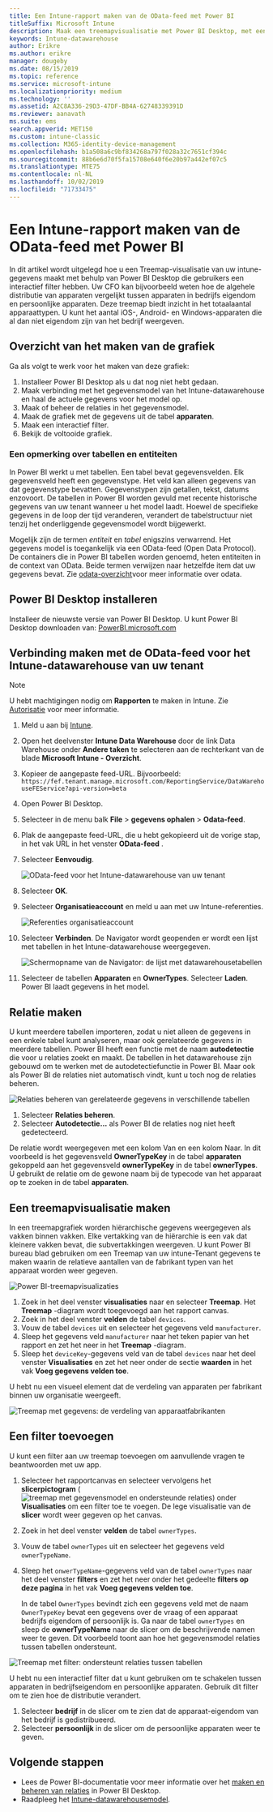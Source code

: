 ```yaml
---
title: Een Intune-rapport maken van de OData-feed met Power BI
titleSuffix: Microsoft Intune
description: Maak een treemapvisualisatie met Power BI Desktop, met een interactief filter uit de Intune-datawarehouse-API.
keywords: Intune-datawarehouse
author: Erikre
ms.author: erikre
manager: dougeby
ms.date: 08/15/2019
ms.topic: reference
ms.service: microsoft-intune
ms.localizationpriority: medium
ms.technology: ''
ms.assetid: A2C8A336-29D3-47DF-BB4A-62748339391D
ms.reviewer: aanavath
ms.suite: ems
search.appverid: MET150
ms.custom: intune-classic
ms.collection: M365-identity-device-management
ms.openlocfilehash: b1a508a6c9bf834268a797f028a32c7651cf394c
ms.sourcegitcommit: 88b6e6d70f5fa15708e640f6e20b97a442ef07c5
ms.translationtype: MTE75
ms.contentlocale: nl-NL
ms.lasthandoff: 10/02/2019
ms.locfileid: "71733475"
---
```

# <a name="create-an-intune-report-from-the-odata-feed-with-power-bi"></a>Een Intune-rapport maken van de OData-feed met Power BI

In dit artikel wordt uitgelegd hoe u een Treemap-visualisatie van uw intune-gegevens maakt met behulp van Power BI Desktop die gebruikers een interactief filter hebben. Uw CFO kan bijvoorbeeld weten hoe de algehele distributie van apparaten vergelijkt tussen apparaten in bedrijfs eigendom en persoonlijke apparaten. Deze treemap biedt inzicht in het totaalaantal apparaattypen. U kunt het aantal iOS-, Android- en Windows-apparaten die al dan niet eigendom zijn van het bedrijf weergeven.

## <a name="overview-of-creating-the-chart"></a>Overzicht van het maken van de grafiek

Ga als volgt te werk voor het maken van deze grafiek:
1. Installeer Power BI Desktop als u dat nog niet hebt gedaan.
2. Maak verbinding met het gegevensmodel van het Intune-datawarehouse en haal de actuele gegevens voor het model op.
3. Maak of beheer de relaties in het gegevensmodel.
4. Maak de grafiek met de gegevens uit de tabel **apparaten**.
5. Maak een interactief filter.
6. Bekijk de voltooide grafiek.

### <a name="a-note-about-tables-and-entities"></a>Een opmerking over tabellen en entiteiten

In Power BI werkt u met tabellen. Een tabel bevat gegevensvelden. Elk gegevensveld heeft een gegevenstype. Het veld kan alleen gegevens van dat gegevenstype bevatten. Gegevenstypen zijn getallen, tekst, datums enzovoort. De tabellen in Power BI worden gevuld met recente historische gegevens van uw tenant wanneer u het model laadt. Hoewel de specifieke gegevens in de loop der tijd veranderen, verandert de tabelstructuur niet tenzij het onderliggende gegevensmodel wordt bijgewerkt.

Mogelijk zijn de termen *entiteit* en *tabel* enigszins verwarrend. Het gegevens model is toegankelijk via een OData-feed (Open Data Protocol). De containers die in Power BI tabellen worden genoemd, heten entiteiten in de context van OData. Beide termen verwijzen naar hetzelfde item dat uw gegevens bevat. Zie [odata-overzicht](/odata/overview)voor meer informatie over odata.

## <a name="install-power-bi-desktop"></a>Power BI Desktop installeren

Installeer de nieuwste versie van Power BI Desktop. U kunt Power BI Desktop downloaden van: [PowerBI.microsoft.com](https://powerbi.microsoft.com/desktop)

## <a name="connect-to-the-odata-feed-for-the-intune-data-warehouse-for-your-tenant"></a>Verbinding maken met de OData-feed voor het Intune-datawarehouse van uw tenant

> [!Note]  
> U hebt machtigingen nodig om **Rapporten** te maken in Intune. Zie [Autorisatie](../reports-api-url.md) voor meer informatie.

1. Meld u aan bij [Intune](https://go.microsoft.com/fwlink/?linkid=2090973).
2. Open het deelvenster **Intune Data Warehouse** door de link Data Warehouse onder **Andere taken** te selecteren aan de rechterkant van de blade **Microsoft Intune - Overzicht**.
3. Kopieer de aangepaste feed-URL. Bijvoorbeeld: `https://fef.tenant.manage.microsoft.com/ReportingService/DataWarehouseFEService?api-version=beta`
4. Open Power BI Desktop.
5. Selecteer in de menu balk **File** > **gegevens ophalen** > **Odata-feed**.
6. Plak de aangepaste feed-URL, die u hebt gekopieerd uit de vorige stap, in het vak URL in het venster **OData-feed** .
7. Selecteer **Eenvoudig**.

    ![OData-feed voor het Intune-datawarehouse van uw tenant](./media/reports-proc-create-with-odata/reports-create-01-odatafeed.png)

8. Selecteer **OK**.
9. Selecteer **Organisatieaccount** en meld u aan met uw Intune-referenties.

    ![Referenties organisatieaccount](./media/reports-proc-create-with-odata/reports-create-02-org-account.png)

10. Selecteer **Verbinden**. De Navigator wordt geopenden er wordt een lijst met tabellen in het Intune-datawarehouse weergegeven.

    ![Schermopname van de Navigator: de lijst met datawarehousetabellen](./media/reports-proc-create-with-odata/reports-create-02-loadentities.png)

11. Selecteer de tabellen **Apparaten** en **OwnerTypes**.  Selecteer **Laden**. Power BI laadt gegevens in het model.

## <a name="create-a-relationship"></a>Relatie maken

U kunt meerdere tabellen importeren, zodat u niet alleen de gegevens in een enkele tabel kunt analyseren, maar ook gerelateerde gegevens in meerdere tabellen. Power BI heeft een functie met de naam **autodetectie** die voor u relaties zoekt en maakt. De tabellen in het datawarehouse zijn gebouwd om te werken met de autodetectiefunctie in Power BI. Maar ook als Power BI de relaties niet automatisch vindt, kunt u toch nog de relaties beheren.

![Relaties beheren van gerelateerde gegevens in verschillende tabellen](./media/reports-proc-create-with-odata/reports-create-03-managerelationships.png)

1. Selecteer **Relaties beheren**.
2. Selecteer **Autodetectie...** als Power BI de relaties nog niet heeft gedetecteerd.

De relatie wordt weergegeven met een kolom Van en een kolom Naar. In dit voorbeeld is het gegevensveld **OwnerTypeKey** in de tabel **apparaten** gekoppeld aan het gegevensveld **ownerTypeKey** in de tabel **ownerTypes**. U gebruikt de relatie om de gewone naam bij de typecode van het apparaat op te zoeken in de tabel **apparaten**.

## <a name="create-a-treemap-visualization"></a>Een treemapvisualisatie maken

In een treemapgrafiek worden hiërarchische gegevens weergegeven als vakken binnen vakken. Elke vertakking van de hiërarchie is een vak dat kleinere vakken bevat, die subvertakkingen weergeven. U kunt Power BI bureau blad gebruiken om een Treemap van uw intune-Tenant gegevens te maken waarin de relatieve aantallen van de fabrikant typen van het apparaat worden weer gegeven.

![Power BI-treemapvisualizaties](./media/reports-proc-create-with-odata/reports-create-03-treemap.png)

1. Zoek in het deel venster **visualisaties** naar en selecteer **Treemap**. Het **Treemap** -diagram wordt toegevoegd aan het rapport canvas.
2. Zoek in het deel venster **velden** de tabel `devices`.
3. Vouw de tabel `devices` uit en selecteer het gegevens veld `manufacturer`.
4. Sleep het gegevens veld `manufacturer` naar het teken papier van het rapport en zet het neer in het **Treemap** -diagram.
5. Sleep het `deviceKey`-gegevens veld van de tabel `devices` naar het deel venster **Visualisaties** en zet het neer onder de sectie **waarden** in het vak **Voeg gegevens velden toe**.  

U hebt nu een visueel element dat de verdeling van apparaten per fabrikant binnen uw organisatie weergeeft.

![Treemap met gegevens: de verdeling van apparaatfabrikanten](./media/reports-proc-create-with-odata/reports-create-06-treemapwdata.png)

## <a name="add-a-filter"></a>Een filter toevoegen

U kunt een filter aan uw treemap toevoegen om aanvullende vragen te beantwoorden met uw app.

1. Selecteer het rapportcanvas en selecteer vervolgens het **slicerpictogram** (![treemap met gegevensmodel en ondersteunde relaties](./media/reports-proc-create-with-odata/reports-create-slicer.png)) onder **Visualisaties** om een filter toe te voegen. De lege visualisatie van de **slicer** wordt weer gegeven op het canvas.
2. Zoek in het deel venster **velden** de tabel `ownerTypes`.
3. Vouw de tabel `ownerTypes` uit en selecteer het gegevens veld `ownerTypeName`.
4. Sleep het `onwerTypeName`-gegevens veld van de tabel `ownerTypes` naar het deel venster **filters** en zet het neer onder het gedeelte **filters op deze pagina** in het vak **Voeg gegevens velden toe**.  

   In de tabel `OwnerTypes` bevindt zich een gegevens veld met de naam `OwnerTypeKey` bevat een gegevens over de vraag of een apparaat bedrijfs eigendom of persoonlijk is. Ga naar de tabel `ownerTypes` en sleep de **ownerTypeName** naar de slicer om de beschrijvende namen weer te geven. Dit voorbeeld toont aan hoe het gegevensmodel relaties tussen tabellen ondersteunt.

![Treemap met filter: ondersteunt relaties tussen tabellen](./media/reports-proc-create-with-odata/reports-create-08_ownertype.png)

U hebt nu een interactief filter dat u kunt gebruiken om te schakelen tussen apparaten in bedrijfseigendom en persoonlijke apparaten. Gebruik dit filter om te zien hoe de distributie verandert.

1. Selecteer **bedrijf** in de slicer om te zien dat de apparaat-eigendom van het bedrijf is gedistribueerd.
2. Selecteer **persoonlijk** in de slicer om de persoonlijke apparaten weer te geven.

## <a name="next-steps"></a>Volgende stappen

- Lees de Power BI-documentatie voor meer informatie over het [maken en beheren van relaties](https://powerbi.microsoft.com/documentation/powerbi-desktop-create-and-manage-relationships/) in Power BI Desktop.
- Raadpleeg het [Intune-datawarehousemodel](reports-ref-data-model.md).
